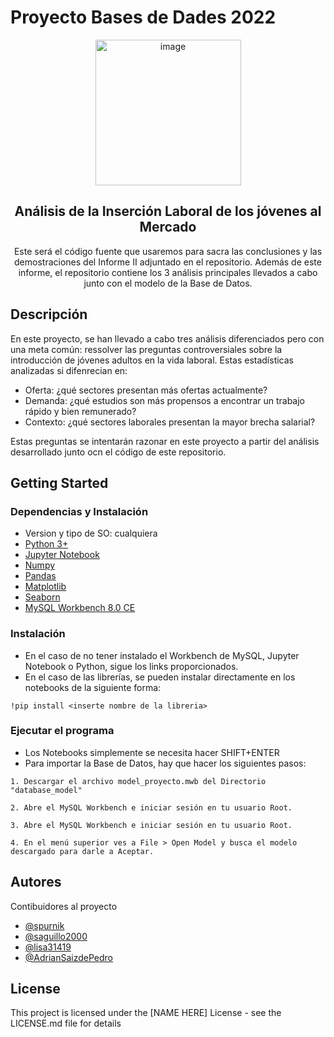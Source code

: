 # Proyecto Bases de Dades 2022

<div align="center">
  <a href="https://github.com/GetIn-Exp/GetIn-EXP_web">
    <img width="233" alt="image" src="https://user-images.githubusercontent.com/57969201/167307717-135330b4-ec4f-4d4e-8cfd-fbc84d4791c0.png">
  </a>

## Análisis de la Inserción Laboral de los jóvenes al Mercado

Este será el código fuente que usaremos para sacra las conclusiones y las demostraciones del Informe II adjuntado en el repositorio. Además de este informe, el repositorio contiene los 3 análisis principales llevados a cabo junto con el modelo de la Base de Datos.
</div>

## Descripción

En este proyecto, se han llevado a cabo tres análisis diferenciados pero con una meta común: ressolver las preguntas controversiales sobre la introducción de jóvenes adultos en la vida laboral. Estas estadísticas analizadas si difenrecian en:
- Oferta: ¿qué sectores presentan más ofertas actualmente?
- Demanda: ¿qué estudios son más propensos a encontrar un trabajo rápido y bien remunerado?
- Contexto: ¿qué sectores laborales presentan la mayor brecha salarial?

Estas preguntas se intentarán razonar en este proyecto a partir del análisis desarrollado junto ocn el código de este repositorio.
## Getting Started

### Dependencias y Instalación

* Version y tipo de SO: cualquiera
* [Python 3+](https://www.python.org/downloads/)
* [Jupyter Notebook](geeksforgeeks.org/how-to-install-jupyter-notebook-in-windows/)
* [Numpy](https://pypi.org/project/numpy/)
* [Pandas](https://pypi.org/project/pandas/)
* [Matplotlib](https://pypi.org/project/matplotlib/)
* [Seaborn](https://pypi.org/project/seaborn/)
* [MySQL Workbench 8.0 CE](https://dev.mysql.com/downloads/workbench/)

### Instalación

* En el caso de no tener instalado el Workbench de MySQL, Jupyter Notebook o Python, sigue los links proporcionados.
* En el caso de las librerías, se pueden instalar directamente en los notebooks de la siguiente forma:
```
!pip install <inserte nombre de la libreria>
```

### Ejecutar el programa

* Los Notebooks simplemente se necesita hacer SHIFT+ENTER
* Para importar la Base de Datos, hay que hacer los siguientes pasos:
```
1. Descargar el archivo model_proyecto.mwb del Directorio "database_model"
```
```
2. Abre el MySQL Workbench e iniciar sesión en tu usuario Root.
```
```
3. Abre el MySQL Workbench e iniciar sesión en tu usuario Root.
```
```
4. En el menú superior ves a File > Open Model y busca el modelo descargado para darle a Aceptar.
```


## Autores

Contibuidores al proyecto
* [@spurnik](https://github.com/spurnik)
* [@saguillo2000](https://github.com/saguillo2000)
* [@lisa31419](https://github.com/lisa31419)
* [@AdrianSaizdePedro](https://github.com/AdrianSaizdePedro)


## License

This project is licensed under the [NAME HERE] License - see the LICENSE.md file for details


